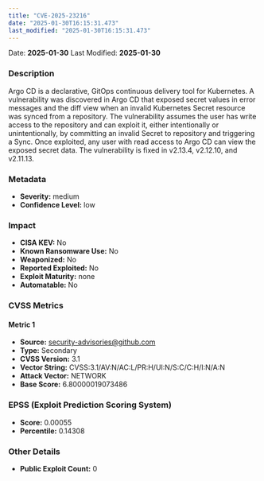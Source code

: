 ```yaml
---
title: "CVE-2025-23216"
date: "2025-01-30T16:15:31.473"
last_modified: "2025-01-30T16:15:31.473"
---
```




Date: **2025-01-30** Last Modified: **2025-01-30**

### Description  
Argo CD is a declarative, GitOps continuous delivery tool for Kubernetes. A vulnerability was discovered in Argo CD that exposed secret values in error messages and the diff view when an invalid Kubernetes Secret resource was synced from a repository. The vulnerability assumes the user has write access to the repository and can exploit it, either intentionally or unintentionally, by committing an invalid Secret to repository and triggering a Sync. Once exploited, any user with read access to Argo CD can view the exposed secret data. The vulnerability is fixed in v2.13.4, v2.12.10, and v2.11.13.

### Metadata  
- **Severity:** medium
- **Confidence Level:** low

### Impact  
- **CISA KEV:** No
- **Known Ransomware Use:** No
- **Weaponized:** No
- **Reported Exploited:** No
- **Exploit Maturity:** none
- **Automatable:** No

### CVSS Metrics  

#### Metric 1
- **Source:** security-advisories@github.com
- **Type:** Secondary
- **CVSS Version:** 3.1
- **Vector String:** CVSS:3.1/AV:N/AC:L/PR:H/UI:N/S:C/C:H/I:N/A:N
- **Attack Vector:** NETWORK
- **Base Score:** 6.80000019073486


### EPSS (Exploit Prediction Scoring System)  
- **Score:** 0.00055
- **Percentile:** 0.14308

### Other Details  
- **Public Exploit Count:** 0
